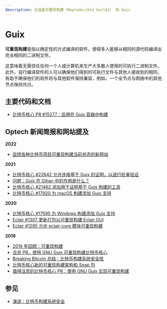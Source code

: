 ```yaml
---
description: 也涵盖可重现构建（Reproducible builds） 和 Guix
---
```


# Guix

**可重现构建**是指以确定性的方式编译的软件，使得多人能够从相同的源代码编译出完全相同的二进制文件。

这意味着无需信任任何一个人或计算机来生产大多数人使用的可执行二进制文件。此外，自行编译软件的人可以确保他们得到的可执行文件与其他人接收到的相同，有助于确保他们的软件将与其他软件保持兼容，例如，一个全节点与网络中的其他节点保持共识。

## 主要代码和文档

* [比特币核心 PR #15277：启用在 Guix 容器中构建](https://github.com/bitcoin/bitcoin/pull/15277)

## Optech 新闻简报和网站提及

**2022**

* [监控各种比特币项目可重现构建当前状态的新网站](https://bitcoinops.org/en/newsletters/2022/12/14/#coinkite-launches-binarywatch-org)

**2021**

* [比特币核心 #22642 允许连接基于 Guix 的证明，以进行批量验证](https://bitcoinops.org/en/newsletters/2021/08/18/#bitcoin-core-22642)
* [问题：Guix 在 Gitian 中的作用是什么？](https://bitcoinops.org/en/newsletters/2021/07/28/#what-s-the-purpose-of-using-guix-within-gitian-doesn-t-that-reintroduce-dependencies-and-security-concerns)
* [比特币核心 #21462 添加用于证明基于 Guix 构建的工具](https://bitcoinops.org/en/newsletters/2021/05/19/#bitcoin-core-21462)
* [比特币核心 #17920 为 macOS 构建添加 Guix 支持](https://bitcoinops.org/en/newsletters/2021/01/27/#bitcoin-core-17920)

**2020**

* [比特币核心 #17595 为 Windows 构建添加 Guix 支持](https://bitcoinops.org/en/newsletters/2020/04/22/#bitcoin-core-17595)
* [Eclair #1307 更新打包以可重现构建 Eclair GUI](https://bitcoinops.org/en/newsletters/2020/03/04/#eclair-1307)
* [Eclair #1295 允许 eclair-core 模块可重现构建](https://bitcoinops.org/en/newsletters/2020/02/05/#eclair-1295)

**2019**

* [2019 年回顾：可重现构建](https://bitcoinops.org/en/newsletters/2019/12/28/#reproducibility)
* [合并 PR，使用 GNU Guix 可重现构建比特币核心](https://bitcoinops.org/en/newsletters/2019/07/17/#bitcoin-core-15277)
* [Breaking Bitcoin 总结：比特币构建系统安全性](https://bitcoinops.org/en/newsletters/2019/06/19/#bitcoin-build-system-security)
* [比特币核心新的可重现构建架构和 Snap 包](https://bitcoinops.org/en/newsletters/2019/05/07/#new-architecture-and-new-ubuntu-snap-package)
* [值得注意的比特币核心 PR：使用 GNU Guix 实现可重现构建](https://bitcoinops.org/en/newsletters/2019/02/19/#bitcoin-core-freeze-week)

## 参见

* [演讲：比特币构建系统安全](https://youtu.be/I2iShmUTEl8)
